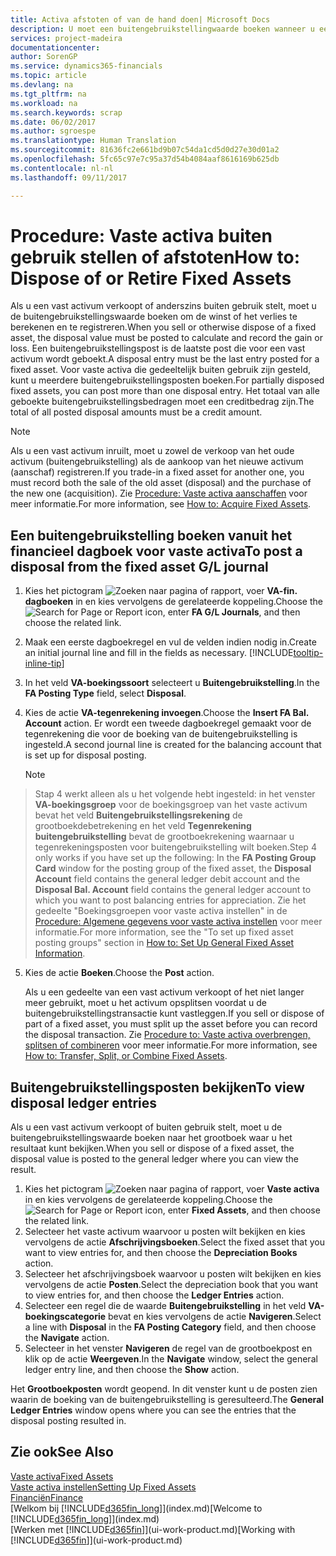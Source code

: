```yaml
---
title: Activa afstoten of van de hand doen| Microsoft Docs
description: U moet een buitengebruikstellingwaarde boeken wanneer u een vast activum laat uitvallen, verkoopt of buiten gebruik stelt.
services: project-madeira
documentationcenter: 
author: SorenGP
ms.service: dynamics365-financials
ms.topic: article
ms.devlang: na
ms.tgt_pltfrm: na
ms.workload: na
ms.search.keywords: scrap
ms.date: 06/02/2017
ms.author: sgroespe
ms.translationtype: Human Translation
ms.sourcegitcommit: 81636fc2e661bd9b07c54da1cd5d0d27e30d01a2
ms.openlocfilehash: 5fc65c97e7c95a37d54b4084aaf8616169b625db
ms.contentlocale: nl-nl
ms.lasthandoff: 09/11/2017

---
```

# <a name="how-to-dispose-of-or-retire-fixed-assets"></a><span data-ttu-id="ae7fc-103">Procedure: Vaste activa buiten gebruik stellen of afstoten</span><span class="sxs-lookup"><span data-stu-id="ae7fc-103">How to: Dispose of or Retire Fixed Assets</span></span>
<span data-ttu-id="ae7fc-104">Als u een vast activum verkoopt of anderszins buiten gebruik stelt, moet u de buitengebruikstellingswaarde boeken om de winst of het verlies te berekenen en te registreren.</span><span class="sxs-lookup"><span data-stu-id="ae7fc-104">When you sell or otherwise dispose of a fixed asset, the disposal value must be posted to calculate and record the gain or loss.</span></span> <span data-ttu-id="ae7fc-105">Een buitengebruikstellingspost is de laatste post die voor een vast activum wordt geboekt.</span><span class="sxs-lookup"><span data-stu-id="ae7fc-105">A disposal entry must be the last entry posted for a fixed asset.</span></span> <span data-ttu-id="ae7fc-106">Voor vaste activa die gedeeltelijk buiten gebruik zijn gesteld, kunt u meerdere buitengebruikstellingsposten boeken.</span><span class="sxs-lookup"><span data-stu-id="ae7fc-106">For partially disposed fixed assets, you can post more than one disposal entry.</span></span> <span data-ttu-id="ae7fc-107">Het totaal van alle geboekte buitengebruikstellingsbedragen moet een creditbedrag zijn.</span><span class="sxs-lookup"><span data-stu-id="ae7fc-107">The total of all posted disposal amounts must be a credit amount.</span></span>  

> [!NOTE]  
>   <span data-ttu-id="ae7fc-108">Als u een vast activum inruilt, moet u zowel de verkoop van het oude activum (buitengebruikstelling) als de aankoop van het nieuwe activum (aanschaf) registreren.</span><span class="sxs-lookup"><span data-stu-id="ae7fc-108">If you trade-in a fixed asset for another one, you must record both the sale of the old asset (disposal) and the purchase of the new one (acquisition).</span></span> <span data-ttu-id="ae7fc-109">Zie [Procedure: Vaste activa aanschaffen](fa-how-acquire.md) voor meer informatie.</span><span class="sxs-lookup"><span data-stu-id="ae7fc-109">For more information, see [How to: Acquire Fixed Assets](fa-how-acquire.md).</span></span>  

## <a name="to-post-a-disposal-from-the-fixed-asset-gl-journal"></a><span data-ttu-id="ae7fc-110">Een buitengebruikstelling boeken vanuit het financieel dagboek voor vaste activa</span><span class="sxs-lookup"><span data-stu-id="ae7fc-110">To post a disposal from the fixed asset G/L journal</span></span>
1. <span data-ttu-id="ae7fc-111">Kies het pictogram ![Zoeken naar pagina of rapport](media/ui-search/search_small.png "pictogram Zoeken naar pagina of rapport"), voer **VA-fin. dagboeken** in en kies vervolgens de gerelateerde koppeling.</span><span class="sxs-lookup"><span data-stu-id="ae7fc-111">Choose the ![Search for Page or Report](media/ui-search/search_small.png "Search for Page or Report icon") icon, enter **FA G/L Journals**, and then choose the related link.</span></span>  
2. <span data-ttu-id="ae7fc-112">Maak een eerste dagboekregel en vul de velden indien nodig in.</span><span class="sxs-lookup"><span data-stu-id="ae7fc-112">Create an initial journal line and fill in the fields as necessary.</span></span> [!INCLUDE[tooltip-inline-tip](includes/tooltip-inline-tip_md.md)]  
3. <span data-ttu-id="ae7fc-113">In het veld **VA-boekingssoort** selecteert u **Buitengebruikstelling**.</span><span class="sxs-lookup"><span data-stu-id="ae7fc-113">In the **FA Posting Type** field, select **Disposal**.</span></span>  
4. <span data-ttu-id="ae7fc-114">Kies de actie **VA-tegenrekening invoegen**.</span><span class="sxs-lookup"><span data-stu-id="ae7fc-114">Choose the **Insert FA Bal. Account** action.</span></span> <span data-ttu-id="ae7fc-115">Er wordt een tweede dagboekregel gemaakt voor de tegenrekening die voor de boeking van de buitengebruikstelling is ingesteld.</span><span class="sxs-lookup"><span data-stu-id="ae7fc-115">A second journal line is created for the balancing account that is set up for disposal posting.</span></span>  

    > [!NOTE]  
>   <span data-ttu-id="ae7fc-116">Stap 4 werkt alleen als u het volgende hebt ingesteld: in het venster **VA-boekingsgroep** voor de boekingsgroep van het vaste activum bevat het veld **Buitengebruikstellingsrekening** de grootboekdebetrekening en het veld **Tegenrekening buitengebruikstelling** bevat de grootboekrekening waarnaar u tegenrekeningsposten voor buitengebruikstelling wilt boeken.</span><span class="sxs-lookup"><span data-stu-id="ae7fc-116">Step 4 only works if you have set up the following: In the **FA Posting Group Card** window for the posting group of the fixed asset, the **Disposal Account** field contains the general ledger debit account and the **Disposal Bal. Account** field contains the general ledger account to which you want to post balancing entries for appreciation.</span></span> <span data-ttu-id="ae7fc-117">Zie het gedeelte "Boekingsgroepen voor vaste activa instellen" in de [Procedure: Algemene gegevens voor vaste activa instellen](fa-how-setup-general.md) voor meer informatie.</span><span class="sxs-lookup"><span data-stu-id="ae7fc-117">For more information, see the "To set up fixed asset posting groups" section in [How to: Set Up General Fixed Asset Information](fa-how-setup-general.md).</span></span>  
5. <span data-ttu-id="ae7fc-118">Kies de actie **Boeken**.</span><span class="sxs-lookup"><span data-stu-id="ae7fc-118">Choose the **Post** action.</span></span>  

    <span data-ttu-id="ae7fc-119">Als u een gedeelte van een vast activum verkoopt of het niet langer meer gebruikt, moet u het activum opsplitsen voordat u de buitengebruikstellingstransactie kunt vastleggen.</span><span class="sxs-lookup"><span data-stu-id="ae7fc-119">If you sell or dispose of part of a fixed asset, you must split up the asset before you can record the disposal transaction.</span></span> <span data-ttu-id="ae7fc-120">Zie [Procedure to: Vaste activa overbrengen, splitsen of combineren](fa-how-trans-split-combine.md) voor meer informatie.</span><span class="sxs-lookup"><span data-stu-id="ae7fc-120">For more information, see [How to: Transfer, Split, or Combine Fixed Assets](fa-how-trans-split-combine.md).</span></span>  

## <a name="to-view-disposal-ledger-entries"></a><span data-ttu-id="ae7fc-121">Buitengebruikstellingsposten bekijken</span><span class="sxs-lookup"><span data-stu-id="ae7fc-121">To view disposal ledger entries</span></span>
<span data-ttu-id="ae7fc-122">Als u een vast activum verkoopt of buiten gebruik stelt, moet u de buitengebruikstellingswaarde boeken naar het grootboek waar u het resultaat kunt bekijken.</span><span class="sxs-lookup"><span data-stu-id="ae7fc-122">When you sell or dispose of a fixed asset, the disposal value is posted to the general ledger where you can view the result.</span></span>  

1. <span data-ttu-id="ae7fc-123">Kies het pictogram ![Zoeken naar pagina of rapport](media/ui-search/search_small.png "pictogram Zoeken naar pagina of rapport"), voer **Vaste activa** in en kies vervolgens de gerelateerde koppeling.</span><span class="sxs-lookup"><span data-stu-id="ae7fc-123">Choose the ![Search for Page or Report](media/ui-search/search_small.png "Search for Page or Report icon") icon, enter **Fixed Assets**, and then choose the related link.</span></span>  
2. <span data-ttu-id="ae7fc-124">Selecteer het vaste activum waarvoor u posten wilt bekijken en kies vervolgens de actie **Afschrijvingsboeken**.</span><span class="sxs-lookup"><span data-stu-id="ae7fc-124">Select the fixed asset that you want to view entries for, and then choose the **Depreciation Books** action.</span></span>  
3. <span data-ttu-id="ae7fc-125">Selecteer het afschrijvingsboek waarvoor u posten wilt bekijken en kies vervolgens de actie **Posten**.</span><span class="sxs-lookup"><span data-stu-id="ae7fc-125">Select the depreciation book that you want to view entries for, and then choose the **Ledger Entries** action.</span></span>  
4. <span data-ttu-id="ae7fc-126">Selecteer een regel die de waarde **Buitengebruikstelling** in het veld **VA-boekingscategorie** bevat en kies vervolgens de actie **Navigeren**.</span><span class="sxs-lookup"><span data-stu-id="ae7fc-126">Select a line with **Disposal** in the **FA Posting Category** field, and then choose the **Navigate** action.</span></span>  
5. <span data-ttu-id="ae7fc-127">Selecteer in het venster **Navigeren** de regel van de grootboekpost en klik op de actie **Weergeven**.</span><span class="sxs-lookup"><span data-stu-id="ae7fc-127">In the **Navigate** window, select the general ledger entry line, and then choose the **Show** action.</span></span>  

<span data-ttu-id="ae7fc-128">Het **Grootboekposten** wordt geopend. In dit venster kunt u de posten zien waarin de boeking van de buitengebruikstelling is geresulteerd.</span><span class="sxs-lookup"><span data-stu-id="ae7fc-128">The **General Ledger Entries** window opens where you can see the entries that the disposal posting resulted in.</span></span>  

## <a name="see-also"></a><span data-ttu-id="ae7fc-129">Zie ook</span><span class="sxs-lookup"><span data-stu-id="ae7fc-129">See Also</span></span>
[<span data-ttu-id="ae7fc-130">Vaste activa</span><span class="sxs-lookup"><span data-stu-id="ae7fc-130">Fixed Assets</span></span>](fa-manage.md)  
[<span data-ttu-id="ae7fc-131">Vaste activa instellen</span><span class="sxs-lookup"><span data-stu-id="ae7fc-131">Setting Up Fixed Assets</span></span>](fa-setup.md)  
[<span data-ttu-id="ae7fc-132">Financiën</span><span class="sxs-lookup"><span data-stu-id="ae7fc-132">Finance</span></span>](finance.md)  
<span data-ttu-id="ae7fc-133">[Welkom bij [!INCLUDE[d365fin_long](includes/d365fin_long_md.md)]](index.md)</span><span class="sxs-lookup"><span data-stu-id="ae7fc-133">[Welcome to [!INCLUDE[d365fin_long](includes/d365fin_long_md.md)]](index.md)</span></span>  
<span data-ttu-id="ae7fc-134">[Werken met [!INCLUDE[d365fin](includes/d365fin_md.md)]](ui-work-product.md)</span><span class="sxs-lookup"><span data-stu-id="ae7fc-134">[Working with [!INCLUDE[d365fin](includes/d365fin_md.md)]](ui-work-product.md)</span></span>

